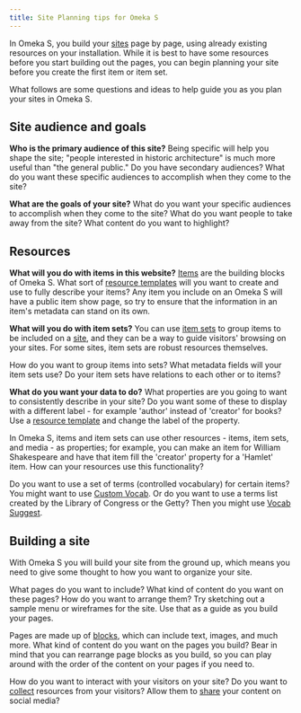 ```yaml
---
title: Site Planning tips for Omeka S
---
```


In Omeka S, you build your [sites](../sites) page by page, using already existing resources on your installation. While it is best to have some resources before you start building out the pages, you can begin planning your site before you create the first item or item set.

What follows are some questions and ideas to help guide you as you plan your sites in Omeka S.

## Site audience and goals

**Who is the primary audience of this site?** Being specific will help you shape the site; "people interested in historic architecture" is much more useful than "the general public." Do you have secondary audiences? What do you want these specific audiences to accomplish when they come to the site?

**What are the goals of your site?** What do you want your specific audiences to accomplish when they come to the site? What do you want people to take away from the site? What content do you want to highlight?

## Resources

**What will you do with items in this website?**
[Items](../content/items/) are the building blocks of Omeka S. What sort of [resource templates](../content/resource-template/) will you want to create and use to fully describe your items? Any item you include on an Omeka S will have a public item show page, so try to ensure that the information in an item's metadata can stand on its own. 

**What will you do with item sets?**
You can use [item sets](../content/item-sets) to group items to be included on a [site](../sites), and they can be a way to guide visitors' browsing on your sites. For some sites, item sets are robust resources themselves.

How do you want to group items into sets? What metadata fields will your item sets use? Do your item sets have relations to each other or to items?

**What do you want your data to do?**
What properties are you going to want to consistently describe in your site? Do you want some of these to display with a different label - for example 'author' instead of 'creator' for books? Use a [resource template](../content/resource-template/) and change the label of the property.

In Omeka S, items and item sets can use other resources - items, item sets, and media - as properties; for example, you can make an item for William Shakespeare and have that item fill the 'creator' property for a 'Hamlet' item. How can your resources use this functionality?

Do you want to use a set of terms (controlled vocabulary) for certain items? You might want to use [Custom Vocab](../modules/customvocab/). Or do you want to use a terms list created by the Library of Congress or the Getty? Then you might use [Vocab Suggest](../modules/valuesuggest/).

## Building a site
With Omeka S you will build your site from the ground up, which means you need to give some thought to how you want to organize your site. 

What pages do you want to include? What kind of content do you want on these pages? How do you want to arrange them? Try sketching out a sample menu or wireframes for the site. Use that as a guide as you build your pages.

Pages are made up of [blocks](../sites/site_pages/#page-blocks), which can include text, images, and much more. What kind of content do you want on the pages you build? Bear in mind that you can rearrange page blocks as you build, so you can play around with the order of the content on your pages if you need to.

How do you want to interact with your visitors on your site? Do you want to [collect](../modules/collecting/) resources from your visitors? Allow them to [share](../modules/sharing/) your content on social media? 

